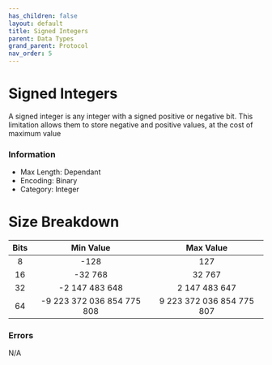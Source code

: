 ```yaml
---
has_children: false
layout: default
title: Signed Integers
parent: Data Types
grand_parent: Protocol
nav_order: 5
---
```

# Signed Integers
A signed integer is any integer with a signed positive or negative bit. This limitation allows them to store negative and positive values, at the cost of maximum value

### Information
- Max Length: Dependant
- Encoding: Binary
- Category: Integer

# Size Breakdown

| Bits | Min Value | Max Value |
|:---:|:---:|:---:|
| 8 | -128 | 127 |
| 16 | -32 768 | 32 767 |
| 32 | -2 147 483 648 | 2 147 483 647 |
| 64 | -9 223 372 036 854 775 808 | 9 223 372 036 854 775 807 |

### Errors
N/A
